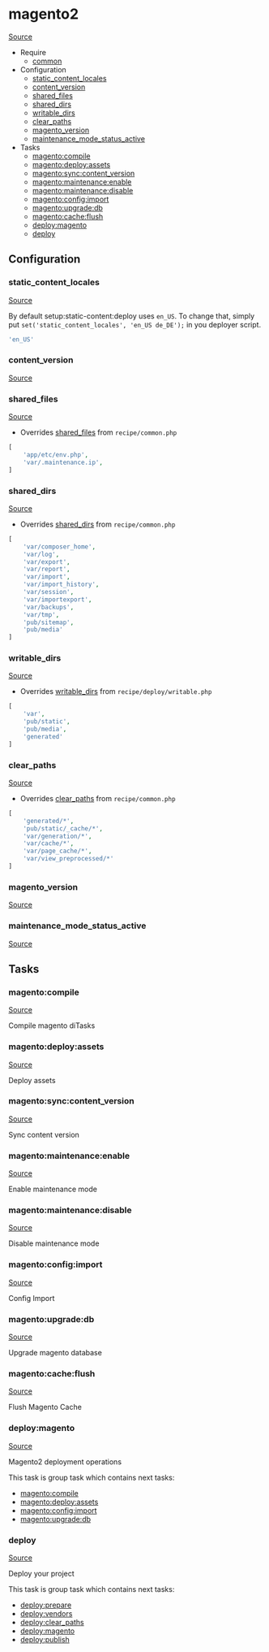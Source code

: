 <!-- DO NOT EDIT THIS FILE! -->
<!-- Instead edit recipe/magento2.php -->
<!-- Then run bin/docgen -->

# magento2

[Source](/recipe/magento2.php)



* Require
  * [common](/docs/recipe/common.md)
* Configuration
  * [static_content_locales](#static_content_locales)
  * [content_version](#content_version)
  * [shared_files](#shared_files)
  * [shared_dirs](#shared_dirs)
  * [writable_dirs](#writable_dirs)
  * [clear_paths](#clear_paths)
  * [magento_version](#magento_version)
  * [maintenance_mode_status_active](#maintenance_mode_status_active)
* Tasks
  * [magento:compile](#magentocompile)
  * [magento:deploy:assets](#magentodeployassets)
  * [magento:sync:content_version](#magentosynccontent_version)
  * [magento:maintenance:enable](#magentomaintenanceenable)
  * [magento:maintenance:disable](#magentomaintenancedisable)
  * [magento:config:import](#magentoconfigimport)
  * [magento:upgrade:db](#magentoupgradedb)
  * [magento:cache:flush](#magentocacheflush)
  * [deploy:magento](#deploymagento)
  * [deploy](#deploy)

## Configuration
### static_content_locales
[Source](https://github.com/deployphp/deployer/blob/master/recipe/magento2.php#L20)

By default setup:static-content:deploy uses `en_US`.
To change that, simply put `set('static_content_locales', 'en_US de_DE');`
in you deployer script.

```php title="Default value"
'en_US'
```


### content_version
[Source](https://github.com/deployphp/deployer/blob/master/recipe/magento2.php#L22)





### shared_files
[Source](https://github.com/deployphp/deployer/blob/master/recipe/magento2.php#L26)

* Overrides [shared_files](/docs/recipe/common.md#shared_files) from `recipe/common.php`



```php title="Default value"
[
    'app/etc/env.php',
    'var/.maintenance.ip',
]
```


### shared_dirs
[Source](https://github.com/deployphp/deployer/blob/master/recipe/magento2.php#L30)

* Overrides [shared_dirs](/docs/recipe/common.md#shared_dirs) from `recipe/common.php`



```php title="Default value"
[
    'var/composer_home',
    'var/log',
    'var/export',
    'var/report',
    'var/import',
    'var/import_history',
    'var/session',
    'var/importexport',
    'var/backups',
    'var/tmp',
    'pub/sitemap',
    'pub/media'
]
```


### writable_dirs
[Source](https://github.com/deployphp/deployer/blob/master/recipe/magento2.php#L44)

* Overrides [writable_dirs](/docs/recipe/deploy/writable.md#writable_dirs) from `recipe/deploy/writable.php`



```php title="Default value"
[
    'var',
    'pub/static',
    'pub/media',
    'generated'
]
```


### clear_paths
[Source](https://github.com/deployphp/deployer/blob/master/recipe/magento2.php#L50)

* Overrides [clear_paths](/docs/recipe/common.md#clear_paths) from `recipe/common.php`



```php title="Default value"
[
    'generated/*',
    'pub/static/_cache/*',
    'var/generation/*',
    'var/cache/*',
    'var/page_cache/*',
    'var/view_preprocessed/*'
]
```


### magento_version
[Source](https://github.com/deployphp/deployer/blob/master/recipe/magento2.php#L59)





### maintenance_mode_status_active
[Source](https://github.com/deployphp/deployer/blob/master/recipe/magento2.php#L66)






## Tasks

### magento:compile
[Source](https://github.com/deployphp/deployer/blob/master/recipe/magento2.php#L74)

Compile magento diTasks


### magento:deploy:assets
[Source](https://github.com/deployphp/deployer/blob/master/recipe/magento2.php#L81)

Deploy assets


### magento:sync:content_version
[Source](https://github.com/deployphp/deployer/blob/master/recipe/magento2.php#L86)

Sync content version


### magento:maintenance:enable
[Source](https://github.com/deployphp/deployer/blob/master/recipe/magento2.php#L96)

Enable maintenance mode


### magento:maintenance:disable
[Source](https://github.com/deployphp/deployer/blob/master/recipe/magento2.php#L101)

Disable maintenance mode


### magento:config:import
[Source](https://github.com/deployphp/deployer/blob/master/recipe/magento2.php#L106)

Config Import


### magento:upgrade:db
[Source](https://github.com/deployphp/deployer/blob/master/recipe/magento2.php#L141)

Upgrade magento database


### magento:cache:flush
[Source](https://github.com/deployphp/deployer/blob/master/recipe/magento2.php#L168)

Flush Magento Cache


### deploy:magento
[Source](https://github.com/deployphp/deployer/blob/master/recipe/magento2.php#L173)

Magento2 deployment operations


This task is group task which contains next tasks:
* [magento:compile](/docs/recipe/magento2.md#magentocompile)
* [magento:deploy:assets](/docs/recipe/magento2.md#magentodeployassets)
* [magento:config:import](/docs/recipe/magento2.md#magentoconfigimport)
* [magento:upgrade:db](/docs/recipe/magento2.md#magentoupgradedb)


### deploy
[Source](https://github.com/deployphp/deployer/blob/master/recipe/magento2.php#L182)

Deploy your project


This task is group task which contains next tasks:
* [deploy:prepare](/docs/recipe/common.md#deployprepare)
* [deploy:vendors](/docs/recipe/deploy/vendors.md#deployvendors)
* [deploy:clear_paths](/docs/recipe/deploy/clear_paths.md#deployclear_paths)
* [deploy:magento](/docs/recipe/magento2.md#deploymagento)
* [deploy:publish](/docs/recipe/common.md#deploypublish)


